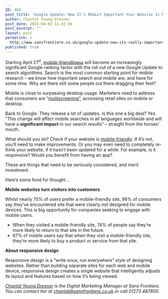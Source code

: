 ```yaml
---
ID: 460
post_title: 'Google Update: Now It’s REALLY Important Your Website Is Mobile-friendly'
author: Chantal Yeung Dresner
post_date: 2015-04-02 11:42:04
post_excerpt: ""
layout: post
permalink: >
  http://www.sansfrontiere.co.uk/google-update-now-its-really-important-your-website-is-mobile-friendly/
published: true
---
```

Starting April 21<sup>st</sup>, <a href="http://googlewebmastercentral.blogspot.nl/2015/02/finding-more-mobile-friendly-search.html">mobile-friendliness</a> will become an increasingly significant Google ranking factor with the roll out of a new Google Update to search algorithms. Search is the most common starting point for mobile research – we <em>know</em> how important search and mobile are, and have for some time. Why are there still some people out there dragging their feet?

Mobile is close to surpassing desktop usage. Marketers need to address that consumers are “<a href="http://www.smartinsights.com/mobile-marketing/mobile-marketing-analytics/mobile-marketing-statistics/">multiscreening”,</a> accessing retail sites on mobile or desktop.

Back to Google. They release a lot of updates. Is this one a big deal? Yes. “This change will affect mobile searches in all languages worldwide and will have a <strong>significant impact</strong> in our search results” – straight from the horses’ mouth.

What should you do? Check if your website is <a href="https://www.google.com/webmasters/tools/mobile-friendly/?utm_source=wmc-blog&amp;utm_medium=referral&amp;utm_campaign=mobile-friendly">mobile-friendly</a>. If it’s not, you’ll need to make improvements. Or you may even need to completely re-think your website, if it hasn’t been updated for a while. For example, is it responsive? Would you benefit from having an app?

These are things that need to be seriously considered, and merit investment.

Here’s some food for thought…

<strong>Mobile websites turn visitors into customers</strong>

Whilst nearly 75% of users prefer a mobile-friendly site, 96% of consumers say they’ve encountered site that were clearly not designed for mobile devices. This is big opportunity for companies seeking to engage with mobile users.
<ul>
	<li>When they visited a mobile-friendly site, 74% of people say they’re more likely to return to that site in the future.</li>
	<li>67% of mobile users say that when they visit a mobile-friendly site, they’re more likely to buy a product or service from that site.</li>
</ul>
<strong>About responsive design</strong>

Responsive design is a “write once, run everywhere” style of designing websites. Rather than building separate sites for each web and mobile device, responsive design creates a single website that intelligently adjusts its layout and features based on how it’s being viewed.

<i><a href="https://www.linkedin.com/in/chantalyeungdresner" target="_blank">Chantal Yeung Dresner</a> is the Digital Marketing Manager at Sans Frontiere. You can contact her at <a href="mailto:chantal@sansfrontiere.co.uk">chantal@sansfrontiere.co.uk</a> or call 01273 487800. </i>